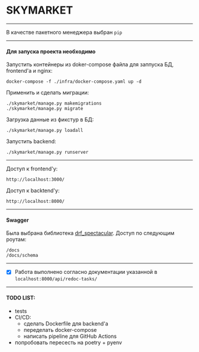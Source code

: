 # SKYMARKET
___
В качестве пакетного менеджера выбран `pip`
___
#### Для запуска проекта необходимо 
Запустить контейнеры из doker-compose файла для заппуска БД, frontend'а и nginx:
```shell
docker-compose -f ./infra/docker-compose.yaml up -d
```
Применить и сделать миграции:
```shell
./skymarket/manage.py makemigrations
./skymarket/manage.py migrate
```
Загрузка данные из фикстур в БД:
```shell
./skymarket/manage.py loadall
```
Запустить backend:
```shell
./skymarket/manage.py runserver
```
___
Доступ к frontend'у:
```
http://localhost:3000/
```
Доступ к backtend'у:
```
http://localhost:8000/
```
___
#### Swagger

Была выбрана библиотека [drf_spectacular](https://drf-spectacular.readthedocs.io/en/latest/readme.html#).
Доступ по следующим роутам:
```
/docs
/docs/schema
```

___
- [x] Работа выполнено согласно документации указанной в `localhost:8000/api/redoc-tasks/`
___
#### TODO LIST:
* tests
* CI/CD:
  * сделать Dockerfile для backend'a
  * переделать docker-compose
  * написать pipeline для GitHub Actions
* попробовать пересесть на poetry + pyenv
